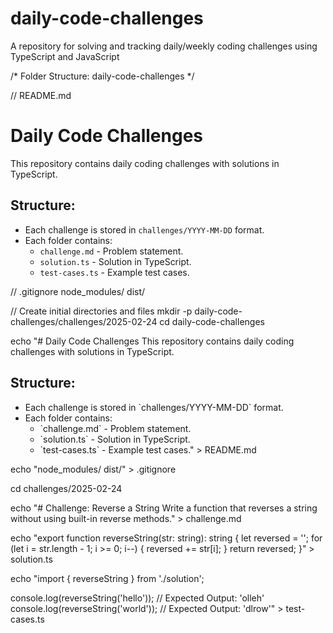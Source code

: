 # daily-code-challenges
A repository for solving and tracking daily/weekly coding challenges using TypeScript and JavaScript

/* Folder Structure: daily-code-challenges */

// README.md
# Daily Code Challenges
This repository contains daily coding challenges with solutions in TypeScript.

## Structure:
- Each challenge is stored in `challenges/YYYY-MM-DD` format.
- Each folder contains:
  - `challenge.md` - Problem statement.
  - `solution.ts` - Solution in TypeScript.
  - `test-cases.ts` - Example test cases.

// .gitignore
node_modules/
dist/

// Create initial directories and files
mkdir -p daily-code-challenges/challenges/2025-02-24
cd daily-code-challenges

echo "# Daily Code Challenges
This repository contains daily coding challenges with solutions in TypeScript.

## Structure:
- Each challenge is stored in \`challenges/YYYY-MM-DD\` format.
- Each folder contains:
  - \`challenge.md\` - Problem statement.
  - \`solution.ts\` - Solution in TypeScript.
  - \`test-cases.ts\` - Example test cases." > README.md

echo "node_modules/
dist/" > .gitignore

cd challenges/2025-02-24

echo "# Challenge: Reverse a String
Write a function that reverses a string without using built-in reverse methods." > challenge.md

echo "export function reverseString(str: string): string {
  let reversed = '';
  for (let i = str.length - 1; i >= 0; i--) {
    reversed += str[i];
  }
  return reversed;
}" > solution.ts

echo "import { reverseString } from './solution';

console.log(reverseString('hello')); // Expected Output: 'olleh'
console.log(reverseString('world')); // Expected Output: 'dlrow'" > test-cases.ts
